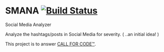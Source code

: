 # SMANA [![Build Status](https://travis-ci.com/DreamStarPro/SMANA.svg?branch=master)](https://travis-ci.com/DreamStarPro/SMANA)
Social Media Analyzer

Analyze the hashtags/posts in Social Media for severity. ( ..an initial idea! )


This project is to answer [CALL FOR CODE™](https://callforcode.org/).
